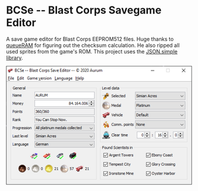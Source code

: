 # BCSe -- Blast Corps Savegame Editor
A save game editor for Blast Corps EEPROM512 files. Huge thanks to [queueRAM](https://github.com/queueRAM) for figuring out the checksum calculation. He also ripped all used sprites from the game's ROM. This project uses the [JSON.simple library](https://code.google.com/archive/p/json-simple/).

![Screenshot](screenshot.png)